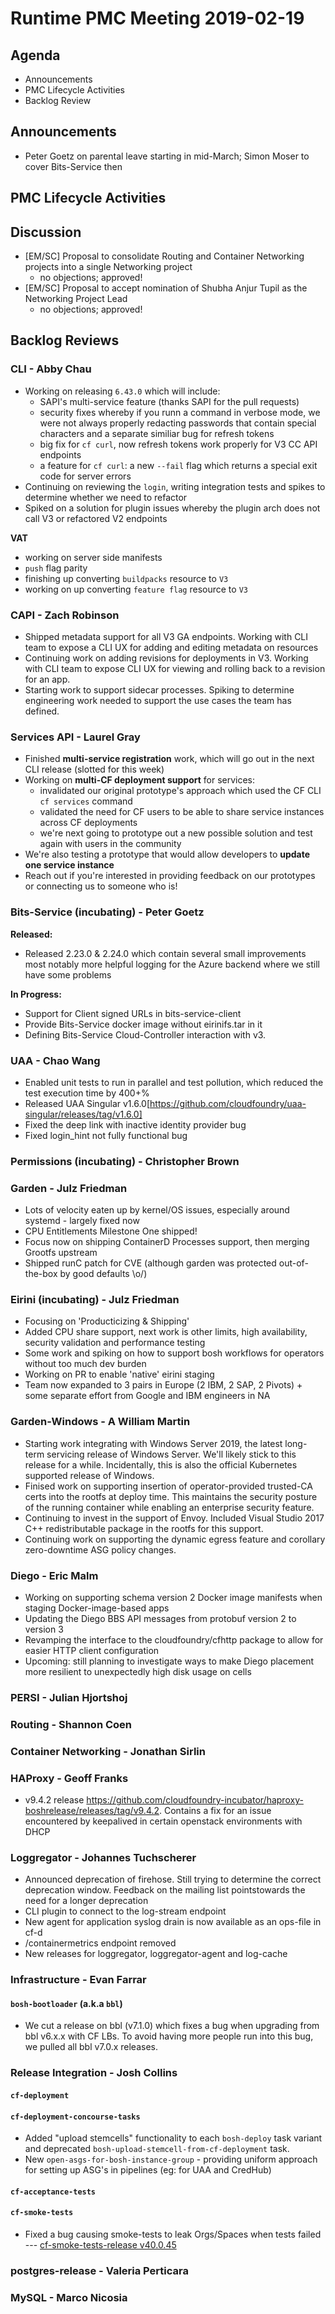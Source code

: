 # Runtime PMC Meeting 2019-02-19

## Agenda

* Announcements
* PMC Lifecycle Activities
* Backlog Review


## Announcements

- Peter Goetz on parental leave starting in mid-March; Simon Moser to cover Bits-Service then


## PMC Lifecycle Activities


## Discussion

- [EM/SC] Proposal to consolidate Routing and Container Networking projects into a single Networking project
  - no objections; approved!
- [EM/SC] Proposal to accept nomination of Shubha Anjur Tupil as the Networking Project Lead
  - no objections; approved!


## Backlog Reviews

### CLI - Abby Chau

- Working on releasing `6.43.0` which will include: 
  - SAPI's multi-service feature (thanks SAPI for the pull requests)
  - security fixes whereby if you runn a command in verbose mode, we were not always properly redacting passwords that contain special characters and a separate similiar bug for refresh tokens
  - big fix for `cf curl`, now refresh tokens work properly for V3 CC API endpoints
  - a feature for `cf curl`: a new `--fail` flag which returns a special exit code for server errors
- Continuing on reviewing the `login`, writing integration tests and spikes to determine whether we need to refactor
- Spiked on a solution for plugin issues whereby the plugin arch does not call V3 or refactored V2 endpoints
 
 
**VAT**

- working on server side manifests
- `push` flag parity
- finishing up converting `buildpacks` resource to `V3`
- working on up converting `feature flag` resource to `V3`


### CAPI - Zach Robinson
- Shipped metadata support for all V3 GA endpoints. Working with CLI team to expose a CLI UX for adding and editing metadata on resources
- Continuing work on adding revisions for deployments in V3.  Working with CLI team to expose CLI UX for viewing and rolling back to a revision for an app.
- Starting work to support sidecar processes. Spiking to determine engineering work needed to support the use cases the team has defined.

### Services API - Laurel Gray
- Finished **multi-service registration** work, which will go out in the next CLI release (slotted for this week)
- Working on **multi-CF deployment support** for services:
  - invalidated our original prototype's approach which used the CF CLI `cf services` command
  - validated the need for CF users to be able to share service instances across CF deployments
  - we're next going to prototype out a new possible solution and test again with users in the community
- We're also testing a prototype that would allow developers to **update one service instance** 
- Reach out if you're interested in providing feedback on our prototypes or connecting us to someone who is!

### Bits-Service (incubating) - Peter Goetz

**Released:**
- Released 2.23.0 & 2.24.0 which contain several small improvements most notably more helpful logging for the Azure backend where we still have some problems

**In Progress:**
- Support for Client signed URLs in bits-service-client
- Provide Bits-Service docker image without eirinifs.tar in it
- Defining Bits-Service Cloud-Controller interaction with v3.

### UAA - Chao Wang
- Enabled unit tests to run in parallel and test pollution, which reduced the test execution time by 400+%
- Released UAA Singular v1.6.0[https://github.com/cloudfoundry/uaa-singular/releases/tag/v1.6.0]
- Fixed the deep link with inactive identity provider bug
- Fixed login_hint not fully functional bug

### Permissions (incubating) - Christopher Brown


### Garden - Julz Friedman

- Lots of velocity eaten up by kernel/OS issues, especially around systemd - largely fixed now
- CPU Entitlements Milestone One shipped!
- Focus now on shipping ContainerD Processes support, then merging Grootfs upstream
- Shipped runC patch for CVE (although garden was protected out-of-the-box by good defaults \o/)

### Eirini (incubating) - Julz Friedman

- Focusing on 'Producticizing & Shipping'
- Added CPU share support, next work is other limits, high availability, security validation and performance testing 
- Some work and spiking on how to support bosh workflows for operators without too much dev burden
- Working on PR to enable 'native' eirini staging
- Team now expanded to 3 pairs in Europe (2 IBM, 2 SAP, 2 Pivots) + some separate effort from Google and IBM engineers in NA

### Garden-Windows - A William Martin

- Starting work integrating with Windows Server 2019, the latest long-term servicing release of Windows Server. We'll likely stick to this release for a while. Incidentally, this is also the official Kubernetes supported release of Windows.
- Finised work on supporting insertion of operator-provided trusted-CA certs into the rootfs at deploy time. This maintains the security posture of the running container while enabling an enterprise security feature.
- Continuing to invest in the support of Envoy. Included Visual Studio 2017 C++ redistributable package in the rootfs for this support.
- Continuing work on supporting the dynamic egress feature and corollary zero-downtime ASG policy changes.

### Diego - Eric Malm

- Working on supporting schema version 2 Docker image manifests when staging Docker-image-based apps
- Updating the Diego BBS API messages from protobuf version 2 to version 3
- Revamping the interface to the cloudfoundry/cfhttp package to allow for easier HTTP client configuration
- Upcoming: still planning to investigate ways to make Diego placement more resilient to unexpectedly high disk usage on cells


### PERSI - Julian Hjortshoj


### Routing - Shannon Coen


### Container Networking - Jonathan Sirlin


### HAProxy - Geoff Franks
- v9.4.2 release https://github.com/cloudfoundry-incubator/haproxy-boshrelease/releases/tag/v9.4.2.
  Contains a fix for an issue encountered by keepalived in certain openstack environments with DHCP


### Loggregator - Johannes Tuchscherer

- Announced deprecation of firehose. Still trying to determine the correct deprecation window. Feedback on the mailing list pointstowards the need for a longer deprecation
- CLI plugin to connect to the log-stream endpoint
- New agent for application syslog drain is now available as an ops-file in cf-d
- /containermetrics endpoint removed
- New releases for loggregator, loggregator-agent and log-cache


### Infrastructure - Evan Farrar

#### `bosh-bootloader` (a.k.a `bbl`)
- We cut a release on bbl (v7.1.0) which fixes a bug when upgrading from bbl v6.x.x with CF LBs. To avoid having more people run into this bug, we pulled all bbl v7.0.x releases.


### Release Integration - Josh Collins

#### `cf-deployment`


#### `cf-deployment-concourse-tasks`
- Added "upload stemcells" functionality to each `bosh-deploy` task variant and deprecated `bosh-upload-stemcell-from-cf-deployment` task.
- New `open-asgs-for-bosh-instance-group` - providing uniform approach for setting up ASG's in pipelines (eg: for UAA and CredHub)


#### `cf-acceptance-tests`


#### `cf-smoke-tests`
- Fixed a bug causing smoke-tests to leak Orgs/Spaces when tests failed --- [cf-smoke-tests-release v40.0.45](https://github.com/cloudfoundry/cf-smoke-tests-release/releases/tag/40.0.45)

### postgres-release - Valeria Perticara


### MySQL - Marco Nicosia
